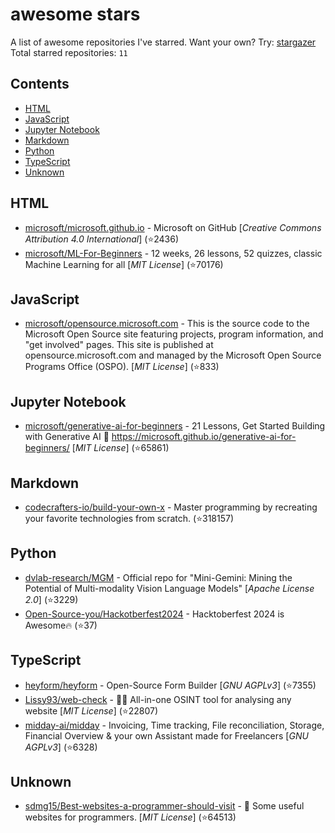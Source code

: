 # awesome stars

A list of awesome repositories I've starred. Want your own? Try: [stargazer](https://github.com/rverst/stargazer)  
Total starred repositories: `11`
## Contents

  - [HTML](#html)
  - [JavaScript](#javascript)
  - [Jupyter Notebook](#jupyter-notebook)
  - [Markdown](#markdown)
  - [Python](#python)
  - [TypeScript](#typescript)
  - [Unknown](#unknown)



## HTML

  - [microsoft/microsoft.github.io](https://github.com/microsoft/microsoft.github.io) - Microsoft on GitHub \[*Creative Commons Attribution 4.0 International*\] (⭐️2436)
  - [microsoft/ML-For-Beginners](https://github.com/microsoft/ML-For-Beginners) - 12 weeks, 26 lessons, 52 quizzes, classic Machine Learning for all \[*MIT License*\] (⭐️70176)

## JavaScript

  - [microsoft/opensource.microsoft.com](https://github.com/microsoft/opensource.microsoft.com) - This is the source code to the Microsoft Open Source site featuring projects, program information, and "get involved" pages. This site is published at opensource.microsoft.com and managed by the Microsoft Open Source Programs Office (OSPO). \[*MIT License*\] (⭐️833)

## Jupyter Notebook

  - [microsoft/generative-ai-for-beginners](https://github.com/microsoft/generative-ai-for-beginners) - 21 Lessons, Get Started Building with Generative AI  🔗 https://microsoft.github.io/generative-ai-for-beginners/ \[*MIT License*\] (⭐️65861)

## Markdown

  - [codecrafters-io/build-your-own-x](https://github.com/codecrafters-io/build-your-own-x) - Master programming by recreating your favorite technologies from scratch. (⭐️318157)

## Python

  - [dvlab-research/MGM](https://github.com/dvlab-research/MGM) - Official repo for "Mini-Gemini: Mining the Potential of Multi-modality Vision Language Models" \[*Apache License 2.0*\] (⭐️3229)
  - [Open-Source-you/Hackotberfest2024](https://github.com/Open-Source-you/Hackotberfest2024) - Hacktoberfest 2024 is Awesome🔥 (⭐️37)

## TypeScript

  - [heyform/heyform](https://github.com/heyform/heyform) - Open-Source Form Builder \[*GNU AGPLv3*\] (⭐️7355)
  - [Lissy93/web-check](https://github.com/Lissy93/web-check) - 🕵️‍♂️ All-in-one OSINT tool for analysing any website \[*MIT License*\] (⭐️22807)
  - [midday-ai/midday](https://github.com/midday-ai/midday) - Invoicing, Time tracking, File reconciliation, Storage, Financial Overview & your own Assistant made for Freelancers \[*GNU AGPLv3*\] (⭐️6328)

## Unknown

  - [sdmg15/Best-websites-a-programmer-should-visit](https://github.com/sdmg15/Best-websites-a-programmer-should-visit) - :link: Some useful websites for programmers. \[*MIT License*\] (⭐️64513)

